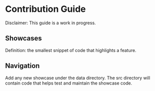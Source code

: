 # Contribution Guide

Disclaimer: This guide is a work in progress.


## Showcases

Definition: the smallest snippet of code that highlights a feature.


## Navigation

Add any new showcase under the data directory. The src directory will contain
code that helps test and maintain the showcase code.
